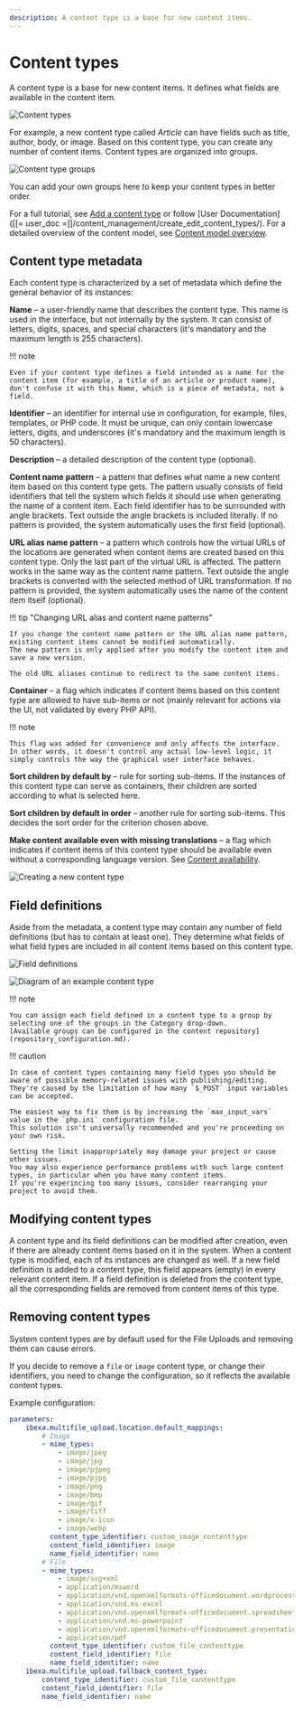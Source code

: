 ```yaml
---
description: A content type is a base for new content items.
---
```


# Content types

A content type is a base for new content items.
It defines what fields are available in the content item.

![Content types](admin_panel_content_types.png "Content types")

For example, a new content type called *Article* can have fields such as title, author, body, or image.
Based on this content type, you can create any number of content items.
Content types are organized into groups.

![Content type groups](admin_panel_content_type_groups.png "Content type groups")

You can add your own groups here to keep your content types in better order.

For a full tutorial, see [Add a content type](first_steps.md#add-a-content-type) or follow [User Documentation]([[= user_doc =]]/content_management/create_edit_content_types/).
For a detailed overview of the content model, see [Content model overview](content_model.md).

## Content type metadata

Each content type is characterized by a set of metadata which define the general behavior of its instances:

**Name** – a user-friendly name that describes the content type.
This name is used in the interface, but not internally by the system.
It can consist of letters, digits, spaces, and special characters (it's mandatory and the maximum length is 255 characters).

!!! note

    Even if your content type defines a field intended as a name for the content item (for example, a title of an article or product name), don't confuse it with this Name, which is a piece of metadata, not a field.

**Identifier** – an identifier for internal use in configuration, for example, files, templates, or PHP code.
It must be unique, can only contain lowercase letters, digits, and underscores (it's mandatory and the maximum length is 50 characters).

**Description** – a detailed description of the content type (optional).

<a id="content-name-pattern"></a>**Content name pattern** – a pattern that defines what name a new content item based on this content type gets.
The pattern usually consists of field identifiers that tell the system which fields it should use when generating the name of a content item.
Each field identifier has to be surrounded with angle brackets.
Text outside the angle brackets is included literally.
If no pattern is provided, the system automatically uses the first field (optional).

**URL alias name pattern** – a pattern which controls how the virtual URLs of the locations are generated when content items are created based on this content type.
Only the last part of the virtual URL is affected.
The pattern works in the same way as the content name pattern.
Text outside the angle brackets is converted with the selected method of URL transformation.
If no pattern is provided, the system automatically uses the name of the content item itself (optional).

!!! tip "Changing URL alias and content name patterns"

    If you change the content name pattern or the URL alias name pattern, existing content items cannot be modified automatically.
    The new pattern is only applied after you modify the content item and save a new version.

    The old URL aliases continue to redirect to the same content items.

**Container** – a flag which indicates if content items based on this content type are allowed to have sub-items or not (mainly relevant for actions via the UI, not validated by every PHP API).

!!! note

    This flag was added for convenience and only affects the interface.
    In other words, it doesn't control any actual low-level logic, it simply controls the way the graphical user interface behaves.

**Sort children by default by** – rule for sorting sub-items.
If the instances of this content type can serve as containers, their children are sorted according to what is selected here.

**Sort children by default in order** – another rule for sorting sub-items.
This decides the sort order for the criterion chosen above.

<a id="default-content-availability"></a>**Make content available even with missing translations** – a flag which indicates if content items of this content type should be available even without a corresponding language version.
See [Content availability](content_availability.md).

![Creating a new content type](admin_panel_new_content_type.png)

## Field definitions

Aside from the metadata, a content type may contain any number of field definitions (but has to contain at least one).
They determine what fields of what field types are included in all content items based on this content type.

![Field definitions](admin_panel_field_definitions.png)

![Diagram of an example content type](content_model_type_diagram.png)

!!! note

    You can assign each field defined in a content type to a group by selecting one of the groups in the Category drop-down.
    [Available groups can be configured in the content repository](repository_configuration.md).

!!! caution

    In case of content types containing many field types you should be aware of possible memory-related issues with publishing/editing.
    They're caused by the limitation of how many `$_POST` input variables can be accepted.

    The easiest way to fix them is by increasing the `max_input_vars` value in the `php.ini` configuration file.
    This solution isn't universally recommended and you're proceeding on your own risk.

    Setting the limit inappropriately may damage your project or cause other issues.
    You may also experience performance problems with such large content types, in particular when you have many content items.
    If you're experincing too many issues, consider rearranging your project to avoid them.

## Modifying content types

A content type and its field definitions can be modified after creation, even if there are already content items based on it in the system.
When a content type is modified, each of its instances are changed as well.
If a new field definition is added to a content type, this field appears (empty) in every relevant content item.
If a field definition is deleted from the content type, all the corresponding fields are removed from content items of this type.

## Removing content types

System content types are by default used for the File Uploads and removing them can cause errors.

If you decide to remove a `file` or `image` content type, or change their identifiers, you need to change the configuration, so it reflects the available content types.

Example configuration:

```yaml
parameters:
    ibexa.multifile_upload.location.default_mappings:
        # Image
        - mime_types:
            - image/jpeg
            - image/jpg
            - image/pjpeg
            - image/pjpg
            - image/png
            - image/bmp
            - image/gif
            - image/tiff
            - image/x-icon
            - image/webp
          content_type_identifier: custom_image_contenttype
          content_field_identifier: image
          name_field_identifier: name
        # File
        - mime_types:
            - image/svg+xml
            - application/msword
            - application/vnd.openxmlformats-officedocument.wordprocessingml.document
            - application/vnd.ms-excel
            - application/vnd.openxmlformats-officedocument.spreadsheetml.sheet
            - application/vnd.ms-powerpoint
            - application/vnd.openxmlformats-officedocument.presentationml.presentation
            - application/pdf
          content_type_identifier: custom_file_contenttype
          content_field_identifier: file
          name_field_identifier: name
    ibexa.multifile_upload.fallback_content_type:
        content_type_identifier: custom_file_contenttype
        content_field_identifier: file
        name_field_identifier: name
```
